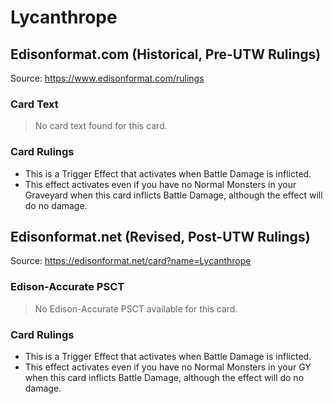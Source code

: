 # Lycanthrope

## Edisonformat.com (Historical, Pre-UTW Rulings)

Source: https://www.edisonformat.com/rulings

### Card Text

> No card text found for this card.

### Card Rulings

*   This is a Trigger Effect that activates when Battle Damage is inflicted.
*   This effect activates even if you have no Normal Monsters in your Graveyard when this card inflicts Battle Damage, although the effect will do no damage.

## Edisonformat.net (Revised, Post-UTW Rulings)

Source: https://edisonformat.net/card?name=Lycanthrope

### Edison-Accurate PSCT

> No Edison-Accurate PSCT available for this card.

### Card Rulings

*   This is a Trigger Effect that activates when Battle Damage is inflicted.
*   This effect activates even if you have no Normal Monsters in your GY when this card inflicts Battle Damage, although the effect will do no damage.
            